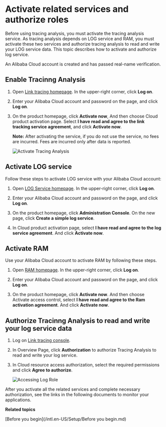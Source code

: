 # Activate related services and authorize roles

Before using tracing analysis, you must activate the tracing analysis service. As tracing analysis depends on LOG service and RAM, you must activate these two services and authorize tracing analysis to read and write your LOG service data. This topic describes how to activate and authorize log service.

An Alibaba Cloud account is created and has passed real-name verification.

## Enable Tracinng Analysis

1.  Open [Link tracing homepage](https://www.aliyun.com/product/xtrace). In the upper-right corner, click **Log on**.

2.  Enter your Alibaba Cloud account and password on the page, and click **Log on**.

3.  On the product homepage, click **Activate now**, And then choose Cloud product activation page. Select **I have read and agree to the link tracking service agreement**, and click **Activate now**.

    **Note:** After activating the service, if you do not use the service, no fees are incurred. Fees are incurred only after data is reported.

    ![Activate Tracing Analysis](https://static-aliyun-doc.oss-accelerate.aliyuncs.com/assets/img/en-US/2806359851/p53824.png)


## Activate LOG service

Follow these steps to activate LOG service with your Alibaba Cloud account:

1.  Open [LOG Service homepage](https://www.aliyun.com/product/sls). In the upper-right corner, click **Log on**.

2.  Enter your Alibaba Cloud account and password on the page, and click **Log on**.

3.  On the product homepage, click **Administration Console**. On the new page, click **Create a simple log service**.

4.  In Cloud product activation page, select **I have read and agree to the log service agreement**. And click **Activate now**.


## Activate RAM

Use your Alibaba Cloud account to activate RAM by following these steps.

1.  Open [RAM homepage](https://www.aliyun.com/product/ram). In the upper-right corner, click **Log on**.

2.  Enter your Alibaba Cloud account and password on the page, and click **Log on**.

3.  On the product homepage, click **Activate now**. And then choose Activate access control, select **I have read and agree to the Ram activation agreement**. And click **Activate now**.


## Authorize Tracinng Analysis to read and write your log service data

1.  Log on [Link tracing console](https://tracing-analysis.console.aliyun.com/).

2.  In Overview Page, click **Authorization** to authorize Tracing Analysis to read and write your log service.

3.  In Cloud resource access authorization, select the required permissions and click **Agree to authorize**.

    ![Accessing Log Role](https://static-aliyun-doc.oss-accelerate.aliyuncs.com/assets/img/en-US/1436676951/p53825.png)


After you activate all the related services and complete necessary authorization, see the links in the following documents to monitor your applications.

**Related topics**  


[Before you begin](/intl.en-US/Setup/Before you begin.md)

